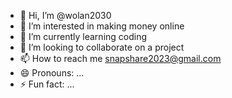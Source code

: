 - 👋 Hi, I’m @wolan2030
- 👀 I’m interested in making money online
- 🌱 I’m currently learning coding
- 💞️ I’m looking to collaborate on a project
- 📫 How to reach me snapshare2023@gmail.com
- 😄 Pronouns: ...
- ⚡ Fun fact: ...

<!---
wolan2030/wolan2030 is a ✨ special ✨ repository because its `README.md` (this file) appears on your GitHub profile.
You can click the Preview link to take a look at your changes.
--->
